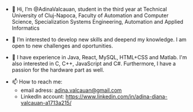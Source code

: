 - 👋 Hi, I’m @AdinaValcauan, student in the third year at Technical University of Cluj-Napoca, Faculty of Automation and Computer Science,
 Specialization Systems Engineering, Automation and Applied Informatics
 
- 👀 I’m interested to develop new skills and deepend my knowledge. I am open to new challenges and oportunities.

- 🌱 I have experience in Java, React, MySQL, HTML+CSS and Matlab. I'm also interested in C, C++, JavaScript and C#. Furthermore, I have a passion for the hardware part as well.
<!--- 💞️ I’m looking to collaborate on ...
--->

- 📫 How to reach me:
  - email adress: adina.valcauan@gmail.com
  - LinkedIn account: https://www.linkedin.com/in/adina-diana-valcauan-a1713a215/


